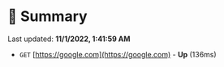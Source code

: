# 📖 Summary
Last updated: **11/1/2022, 1:41:59 AM**

- `GET` [https://google.com](https://google.com) - **Up** (136ms)
